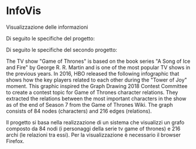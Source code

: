 # InfoVis
Visualizzazione delle informazioni

Di seguito le specifiche del progetto:

Di seguito le specifiche del secondo progetto:

The TV show "Game of Thrones" is based on the book series "A Song of Ice and Fire" by George R. R. Martin and is one of the most popular TV shows in the previous years. In 2016, HBO released the following infographic that shows how the key players related to each other during the "Tower of Joy" moment.
This graphic inspired the Graph Drawing 2018 Contest Committee to create a contest topic for Game of Thrones character relations. They extracted the relations between the most important characters in the show as of the end of Season 7 from the Game of Thrones Wiki. The graph consists of 84 nodes (characters) and 216 edges (relations).

Il progetto si basa nella realizzazione di un sistema che visualizzi un grafo composto da 84 nodi (i personaggi della serie tv game of thrones) e 216 archi (le relazioni tra essi).
Per la visualizzazione è necessario il browser Firefox.